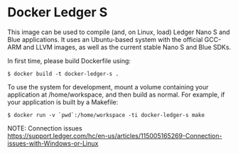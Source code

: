 # Docker Ledger S

This image can be used to compile (and, on Linux, load) Ledger Nano S and Blue applications. It uses an Ubuntu-based system with the official GCC-ARM and LLVM images, as well as the current stable Nano S and Blue SDKs.

In first time, please build Dockerfile using:
```
$ docker build -t docker-ledger-s .
```

To use the system for development, mount a volume containing your application at /home/workspace, and then build as normal. For example, if your application is built by a Makefile:

```
$ docker run -v `pwd`:/home/workspace -ti docker-ledger-s make
```

NOTE: Connection issues  
https://support.ledger.com/hc/en-us/articles/115005165269-Connection-issues-with-Windows-or-Linux
